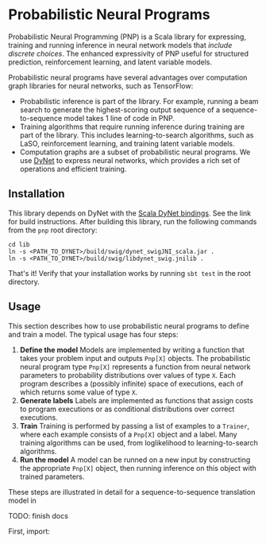 # Probabilistic Neural Programs

Probabilistic Neural Programming (PNP) is a Scala library for
expressing, training and running inference in neural network models
that *include discrete choices*. The enhanced expressivity of PNP
useful for structured prediction, reinforcement learning, and latent
variable models.

Probabilistic neural programs have several advantages over computation
graph libraries for neural networks, such as TensorFlow:

* Probabilistic inference is part of the library. For example, running
  a beam search to generate the highest-scoring output sequence of a
  sequence-to-sequence model takes 1 line of code in PNP.
* Training algorithms that require running inference during training
  are part of the library. This includes learning-to-search
  algorithms, such as LaSO, reinforcement learning, and training
  latent variable models.
* Computation graphs are a subset of probabilistic neural programs. We
  use [DyNet](https://github.com/clab/dynet) to express neural
  networks, which provides a rich set of operations and efficient
  training.

## Installation

This library depends on DyNet with the
[Scala DyNet bindings](https://github.com/allenai/dynet/tree/master/swig).
See the link for build instructions. After building this library, run
the following commands from the `pnp` root directory:

```
cd lib
ln -s <PATH_TO_DYNET>/build/swig/dynet_swigJNI_scala.jar .
ln -s <PATH_TO_DYNET>/build/swig/libdynet_swig.jnilib .
```

That's it! Verify that your installation works by running `sbt test`
in the root directory.

## Usage

This section describes how to use probabilistic neural programs to
define and train a model. The typical usage has four steps:

1. **Define the model** Models are implemented by writing a function
   that takes your problem input and outputs `Pnp[X]` objects. The
   probabilistic neural program type `Pnp[X]` represents a function
   from neural network parameters to probability distributions over
   values of type `X`. Each program describes a (possibly infinite)
   space of executions, each of which returns some value of type `X`.
2. **Generate labels** Labels are implemented as functions that assign
   costs to program executions or as conditional distributions over
   correct executions.
3. **Train** Training is performed by passing a list of examples to a
   `Trainer`, where each example consists of a `Pnp[X]` object and a
   label. Many training algorithms can be used, from loglikelihood to
   learning-to-search algorithms.
4. **Run the model** A model can be runned on a new input by
   constructing the appropriate `Pnp[X]` object, then running
   inference on this object with trained parameters.

These steps are illustrated in detail for a sequence-to-sequence
translation model in 

TODO: finish docs


First, import:

```scala

```




